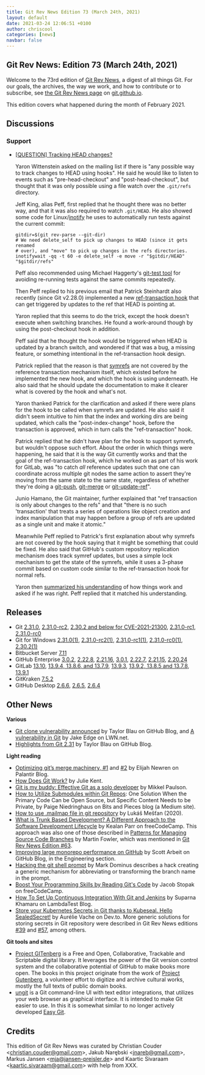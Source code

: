 ```yaml
---
title: Git Rev News Edition 73 (March 24th, 2021)
layout: default
date: 2021-03-24 12:06:51 +0100
author: chriscool
categories: [news]
navbar: false
---
```


## Git Rev News: Edition 73 (March 24th, 2021)

Welcome to the 73rd edition of [Git Rev News](https://git.github.io/rev_news/rev_news/),
a digest of all things Git. For our goals, the archives, the way we work, and how to contribute or to
subscribe, see [the Git Rev News page](https://git.github.io/rev_news/rev_news/) on [git.github.io](http://git.github.io).

This edition covers what happened during the month of February 2021.

## Discussions

<!---
### General
-->

<!---
### Reviews
-->

### Support

* [[QUESTION] Tracking HEAD changes?](https://lore.kernel.org/git/CAGgn8PdU1GE_CZdGUpJWKzygd0O+Yn2BnAFGmPfKAxFpoVoqUA@mail.gmail.com/)

  Yaron Wittenstein asked on the mailing list if there is "any
  possible way to track changes to HEAD using hooks". He said he would
  like to listen to events such as "pre-head-checkout" and
  "post-head-checkout", but thought that it was only possible using a
  file watch over the `.git/refs` directory.

  Jeff King, alias Peff, first replied that he thought there was no
  better way, and that it was also required to watch `.git/HEAD`. He
  also showed some code for
  Linux/[inotify](https://en.wikipedia.org/wiki/Inotify) he uses to
  automatically run tests against the current commit:

  ```shell
  gitdir=$(git rev-parse --git-dir)
  # We need delete_self to pick up changes to HEAD (since it gets renamed
  # over), and "move" to pick up changes in the refs directories.
  inotifywait -qq -t 60 -e delete_self -e move -r "$gitdir/HEAD" "$gitdir/refs"
  ```

  Peff also recommended using Michael Haggerty's
  [git-test tool](https://github.com/mhagger/git-test) for avoiding
  re-running tests against the same commits repeatedly.

  Then Peff replied to his previous email that Patrick Steinhardt also
  recently (since Git v2.28.0) implemented a new
  [ref-transaction hook](https://www.git-scm.com/docs/githooks#_reference_transaction)
  that can get triggered by updates to the ref that HEAD is pointing at.

  Yaron replied that this seems to do the trick, except the hook
  doesn't execute when switching branches. He found a work-around
  though by using the post-checkout hook in addition.

  Peff said that he thought the hook would be triggered when HEAD is
  updated by a branch switch, and wondered if that was a bug, a
  missing feature, or something intentional in the ref-transaction
  hook design.

  Patrick replied that the reason is that
  [symrefs](https://git-scm.com/docs/git-symbolic-ref) are not covered
  by the reference transaction mechanism itself, which existed before
  he implemented the new hook, and which the hook is using
  underneath. He also said that he should update the documentation to
  make it clearer what is covered by the hook and what's not.

  Yaron thanked Patrick for the clarification and asked if there were
  plans for the hook to be called when symrefs are updated. He also
  said it didn't seem intuitive to him that the index and working dirs
  are being updated, which calls the "post-index-change" hook, before
  the transaction is approved, which in turn calls the "ref-transaction" hook.

  Patrick replied that he didn't have plan for the hook to support
  symrefs, but wouldn't oppose such effort. About the order in which
  things were happening, he said that it is the way Git currently
  works and that the goal of the ref-transaction hook, which he worked
  on as part of his work for GitLab, was "to catch _all_ reference
  updates such that one can coordinate across multiple git nodes the
  same action to assert they're moving from the same state to the same
  state, regardless of whether they're doing a
  [git-push](https://git-scm.com/docs/git-push),
  [git-merge](https://git-scm.com/docs/git-merge) or
  [git-update-ref](https://git-scm.com/docs/git-update-ref)".

  Junio Hamano, the Git maintainer, further explained that "ref
  transaction is only about changes to the refs" and that "there is no
  such 'transaction' that treats a series of operations like object
  creation and index manipulation that may happen before a group of
  refs are updated as a single unit and make it atomic."

  Meanwhile Peff replied to Patrick's first explanation about why
  symrefs are not covered by the hook saying that it might be
  something that could be fixed. He also said that GitHub's custom
  repository replication mechanism does track symref updates, but uses
  a simple lock mechanism to get the state of the symrefs, while it
  uses a 3-phase commit based on custom code similar to the
  ref-transaction hook for normal refs.

  Yaron then [summarized his understanding](https://lore.kernel.org/git/CAGgn8PdYsfbSE2vRunOXO1JqXoM8LxoD+5Zn74jmb9vpqDXh+Q@mail.gmail.com/)
  of how things work and asked
  if he was right. Peff replied that it matched his understanding.

<!---
## Developer Spotlight:
-->

## Releases

+ Git [2.31.0](https://public-inbox.org/git/xmqqwnu8z03c.fsf@gitster.g/),
[2.31.0-rc2](https://public-inbox.org/git/xmqqblbs19uf.fsf@gitster.c.googlers.com/),
[2.30.2 and below for CVE-2021-21300](https://public-inbox.org/git/xmqqim6019yd.fsf@gitster.c.googlers.com/),
[2.31.0-rc1](https://public-inbox.org/git/xmqqr1kwk0h9.fsf@gitster.c.googlers.com/),
[2.31.0-rc0](https://public-inbox.org/git/xmqqlfbbshza.fsf@gitster.g/)
+ Git for Windows [2.31.0(1)](https://github.com/git-for-windows/git/releases/tag/v2.31.0.windows.1),
[2.31.0-rc2(1)](https://github.com/git-for-windows/git/releases/tag/v2.31.0-rc2.windows.1),
[2.31.0-rc1(1)](https://github.com/git-for-windows/git/releases/tag/v2.31.0-rc1.windows.1),
[2.31.0-rc0(1)](https://github.com/git-for-windows/git/releases/tag/v2.31.0-rc0.windows.1),
[2.30.2(1)](https://github.com/git-for-windows/git/releases/tag/v2.30.2.windows.1)
+ Bitbucket Server [7.11](https://confluence.atlassian.com/bitbucketserver/bitbucket-server-release-notes-872139866.html)
+ GitHub Enterprise [3.0.2](https://help.github.com/enterprise-server@3.0/admin/release-notes#3.0.2),
[2.22.8](https://help.github.com/enterprise-server@2.22/admin/release-notes#2.22.8),
[2.21.16](https://help.github.com/enterprise-server@2.21/admin/release-notes#2.21.16),
[3.0.1](https://help.github.com/enterprise-server@3.0/admin/release-notes#3.0.1),
[2.22.7](https://help.github.com/enterprise-server@2.22/admin/release-notes#2.22.7),
[2.21.15](https://help.github.com/enterprise-server@2.21/admin/release-notes#2.21.15),
[2.20.24](https://help.github.com/enterprise-server@2.20/admin/release-notes#2.20.24)
+ GitLab [13.10](https://about.gitlab.com/releases/2021/03/22/gitlab-13-10-released/),
[13.9.4, 13.8.6, and 13.7.9](https://about.gitlab.com/releases/2021/03/17/security-release-gitlab-13-9-4-released/),
[13.9.3](https://about.gitlab.com/releases/2021/03/08/gitlab-13-9-3-released/),
[13.9.2, 13.8.5 and 13.7.8](https://about.gitlab.com/releases/2021/03/04/security-release-gitlab-13-9-2-released/),
[13.9.1](https://about.gitlab.com/releases/2021/02/23/gitlab-13-9-1-released/)
+ GitKraken [7.5.2](https://support.gitkraken.com/release-notes/current)
+ GitHub Desktop [2.6.6](https://desktop.github.com/release-notes/),
[2.6.5](https://desktop.github.com/release-notes/),
[2.6.4](https://desktop.github.com/release-notes/)

## Other News

__Various__

* [Git clone vulnerability announced](https://github.blog/2021-03-09-git-clone-vulnerability-announced/)
  by Taylor Blau on GitHub Blog, and
  [A vulnerability in Git](https://lwn.net/Articles/848935/)
  by Jake Edge on LWN.net.
* [Highlights from Git 2.31](https://github.blog/2021-03-15-highlights-from-git-2-31/)
  by Taylor Blau on GitHub Blog.


__Light reading__

* [Optimizing git’s merge machinery, #1](https://blog.palantir.com/optimizing-gits-merge-machinery-1-127ceb0ef2a1)
  and [#2](https://blog.palantir.com/optimizing-gits-merge-machinery-2-d81391b97878)
  by Elijah Newren on Palantir Blog.
* [How Does Git Work?](https://www.honeybadger.io/blog/how-does-git-work/)
  by Julie Kent.
* [Git is my buddy: Effective Git as a solo developer](https://mikkel.ca/blog/git-is-my-buddy-effective-solo-developer/)
  by Mikkel Paulson.
* [How to Utilize Submodules within Git Repos](https://blog.bitsrc.io/how-to-utilize-submodules-within-git-repos-5dfdd1c62d09):
  One Solution When the Primary Code Can be Open Source, but Specific Content Needs to be Private,
  by Paige Niedringhaus on Bits and Pieces blog (a Medium site).
* [How to use .mailmap file in git repository](https://lukasmestan.com/using-mailmap-in-git-repository/)
  by Lukáš Mešťan (2020).
* [What is Trunk Based Development? A Different Approach to the Software Development Lifecycle](https://www.freecodecamp.org/news/what-is-trunk-based-development/)
  by Kealan Parr on freeCodeCamp.  This approach was also one of those described
  in [Patterns for Managing Source Code Branches](https://martinfowler.com/articles/branching-patterns.html)
  by Martin Fowler, which was mentioned in [Git Rev News Edition #63](https://git.github.io/rev_news/2020/05/28/edition-63/).
* [Improving large monorepo performance on GitHub](https://github.blog/2021-03-16-improving-large-monorepo-performance-on-github/)
  by Scott Arbeit on GitHub Blog, in the Engineering section.
* [Hacking the git shell prompt](https://blog.plover.com/prog/git-prompt-hook-hack.html)
  by Mark Dominus describes a hack creating a generic mechanism for abbreviating
  or transforming the branch name in the prompt.
* [Boost Your Programming Skills by Reading Git's Code](https://www.freecodecamp.org/news/boost-programming-skills-read-git-code/)
  by Jacob Stopak on freeCodeCamp.
* [How To Set Up Continuous Integration With Git and Jenkins](https://www.lambdatest.com/blog/how-to-setup-continuous-integration-with-git-jenkins/)
  by Suparna Khamaru on LambdaTest Blog.
* [Store your Kubernetes Secrets in Git thanks to Kubeseal. Hello SealedSecret!](https://dev.to/stack-labs/store-your-kubernetes-secrets-in-git-thanks-to-kubeseal-hello-sealedsecret-2i6h)
  by Aurélie Vache on Dev.to.  More generic solutions for storing secrets in Git repository
  were described in Git Rev News editions [#39](https://git.github.io/rev_news/2018/05/16/edition-39/)
  and [#57](https://git.github.io/rev_news/2019/11/20/edition-57/), among others.


__Git tools and sites__

* [Project GITenberg](http://gitenberg.github.io/) is a Free and Open,
  Collaborative, Trackable and Scriptable digital library.  It leverages the
  power of the Git version control system and the collaborative potential of
  GitHub to make books more open.  The books in this project originate from
  the work of [Project Gutenberg](http://www.gutenberg.org/), a volunteer effort
  to digitize and archive cultural works, mostly the full texts of
  public domain books.
* [ungit](https://github.com/FredrikNoren/ungit) is a Git command-line UI 
  with text editor integrations,
  that utilizes your web browser as graphical interface.  It is intended to make
  Git easier to use.  In this it is somewhat similar to no longer actively developed
  [Easy Git](https://people.gnome.org/~newren/eg/).


## Credits

This edition of Git Rev News was curated by
Christian Couder &lt;<christian.couder@gmail.com>&gt;,
Jakub Narębski &lt;<jnareb@gmail.com>&gt;,
Markus Jansen &lt;<mja@jansen-preisler.de>&gt; and
Kaartic Sivaraam &lt;<kaartic.sivaraam@gmail.com>&gt;
with help from XXX.
